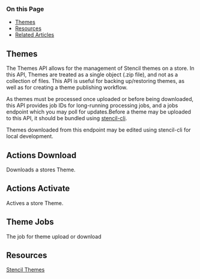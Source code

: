 <div class="otp" id="no-index">

### On this Page	
- [Themes](#themes)
- [Resources]()
- [Related Articles](#related-articles)

</div>

## Themes
The Themes API allows for the management of Stencil themes on a store. In this API, Themes are treated as a single object (.zip file), and not as a collection of files. This API is useful for backing up/restoring themes, as well as for creating a theme publishing workflow.

As themes must be processed once uploaded or before being downloaded, this API provides job IDs for long-running processing jobs, and a jobs endpoint which you may poll for updates.Before a theme may be uploaded to this API, it should be bundled using [stencil-cli](https://developer.bigcommerce.com/stencil-docs/installing-stencil-cli/installing-stencil).

Themes downloaded from this endpoint may be edited using stencil-cli for local development.

## Actions Download
Downloads a stores Theme.

## Actions Activate
Actives a store Theme.

## Theme Jobs
The job for theme upload or download


## Resources
[Stencil Themes](https://support.bigcommerce.com/s/article/Stencil-Themes#intro1)